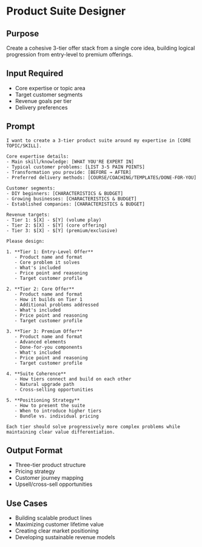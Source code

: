# Product Suite Designer

## Purpose
Create a cohesive 3-tier offer stack from a single core idea, building logical progression from entry-level to premium offerings.

## Input Required
- Core expertise or topic area
- Target customer segments
- Revenue goals per tier
- Delivery preferences

## Prompt

```
I want to create a 3-tier product suite around my expertise in [CORE TOPIC/SKILL].

Core expertise details:
- Main skill/knowledge: [WHAT YOU'RE EXPERT IN]
- Typical customer problems: [LIST 3-5 PAIN POINTS]
- Transformation you provide: [BEFORE → AFTER]
- Preferred delivery methods: [COURSE/COACHING/TEMPLATES/DONE-FOR-YOU]

Customer segments:
- DIY beginners: [CHARACTERISTICS & BUDGET]
- Growing businesses: [CHARACTERISTICS & BUDGET]
- Established companies: [CHARACTERISTICS & BUDGET]

Revenue targets:
- Tier 1: $[X] - $[Y] (volume play)
- Tier 2: $[X] - $[Y] (core offering)
- Tier 3: $[X] - $[Y] (premium/exclusive)

Please design:

1. **Tier 1: Entry-Level Offer**
   - Product name and format
   - Core problem it solves
   - What's included
   - Price point and reasoning
   - Target customer profile

2. **Tier 2: Core Offer**
   - Product name and format
   - How it builds on Tier 1
   - Additional problems addressed
   - What's included
   - Price point and reasoning
   - Target customer profile

3. **Tier 3: Premium Offer**
   - Product name and format
   - Advanced elements
   - Done-for-you components
   - What's included
   - Price point and reasoning
   - Target customer profile

4. **Suite Coherence**
   - How tiers connect and build on each other
   - Natural upgrade path
   - Cross-selling opportunities

5. **Positioning Strategy**
   - How to present the suite
   - When to introduce higher tiers
   - Bundle vs. individual pricing

Each tier should solve progressively more complex problems while maintaining clear value differentiation.
```

## Output Format
- Three-tier product structure
- Pricing strategy
- Customer journey mapping
- Upsell/cross-sell opportunities

## Use Cases
- Building scalable product lines
- Maximizing customer lifetime value
- Creating clear market positioning
- Developing sustainable revenue models